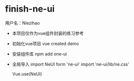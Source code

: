 # finish-ne-ui



用户名：Niezihao
 
- 本项目仅作为vue组件封装的练习参考
 
- 初始化vue项目
    vue created demo
 
- 安装组件库
    npm add one-ui
 
- 全局导入
    import NeUI form 'ne-ui'
    import 'ne-ui/lib/ne.css'
 
    Vue.use(NeUI)

